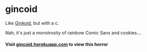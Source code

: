 # gincoid
Like [Ginkoid](https://github.com/ginkoid), but with a c.

Nah, it's just a monstrosity of rainbow Comic Sans and cookies....

#### Visit [gin**c**oid.herokuapp.com](https://gincoid.herokuapp.com) to view this horror
